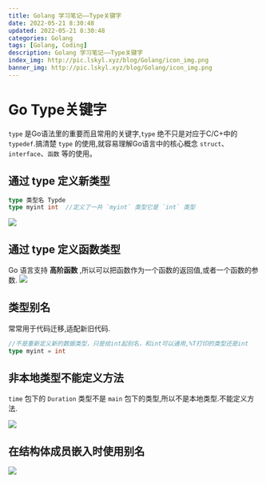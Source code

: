 ```yaml
---
title: Golang 学习笔记——Type关键字
date: 2022-05-21 8:30:48
updated: 2022-05-21 8:30:48
categories: Golang
tags: [Golang, Coding]
description: Golang 学习笔记——Type关键字
index_img: http://pic.lskyl.xyz/blog/Golang/icon_img.png
banner_img: http://pic.lskyl.xyz/blog/Golang/icon_img.png
---
```


# Go Type关键字
`type` 是Go语法里的重要而且常用的关键字,`type` 绝不只是对应于C/C+中的 `typedef`.搞清楚 `type` 的使用,就容易理解Go语言中的核心概念 `struct`、`interface`、`函数` 等的使用。

## 通过 type 定义新类型

```go
type 类型名 Typde
type myint int  //定义了一共 `myint` 类型它是 `int` 类型
```
![](http://pic.lskyl.xyz/blog/Golang/type-2.png)  

## 通过 type 定义函数类型
Go 语言支持 **高阶函数** ,所以可以把函数作为一个函数的返回值,或者一个函数的参数.
![](http://pic.lskyl.xyz/blog/Golang/type-1.png)  

## 类型别名
常常用于代码迁移,适配新旧代码.

```go
//不是重新定义新的数据类型，只是给int起别名，和int可以通用,%T打印的类型还是int
type myint = int 
```

## 非本地类型不能定义方法
`time` 包下的 `Duration` 类型不是 `main` 包下的类型,所以不是本地类型.不能定义方法.

![](http://pic.lskyl.xyz/blog/Golang/type-3.png)  

## 在结构体成员嵌入时使用别名
![](http://pic.lskyl.xyz/blog/Golang/type-4.png)  